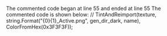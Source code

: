 The commented code began at line 55 and ended at line 55
The commented code is shown below:
				// TintAndReimport(texture, string.Format("{0}{1}_Active.png", gen_dir_dark, name), ColorFromHex(0x3F3F3F));


